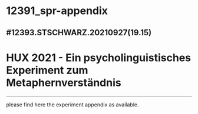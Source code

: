 # 12391_spr-appendix

#12393.STSCHWARZ.20210927(19.15)
--------------------------------
# HUX 2021 - Ein psycholinguistisches Experiment zum Metaphernverständnis
-------------------------------------------------------------------------
please find here the experiment appendix as available.
